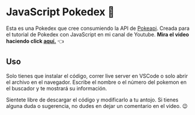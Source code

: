 # JavaScript Pokedex 🤠

Esta es una Pokedex que cree consumiendo la API de [Pokeapi](https://pokeapi.co/).
Creada para el tutorial de Pokedex con JavaScript en mi canal de Youtube.
**Mira el video haciendo click [aquí.](https://youtu.be/MqlzyXuOTmE)** 👈

## Uso
Solo tienes que instalar el código, correr live server en VSCode o solo abrir el archivo en el navegador.
Escribe el nombre o el número del pokemon en el buscador y te mostrará su información.

Sientete libre de descargar el código y modificarlo a tu antojo. Si tienes alguna duda o sugerencia, no dudes en dejar un comentario en el video. 😉